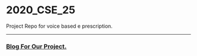 # 2020_CSE_25
Project Repo for voice based e prescription.
<hr />

### [Blog For Our Project.](https://voiceprescription.blogspot.com/)
